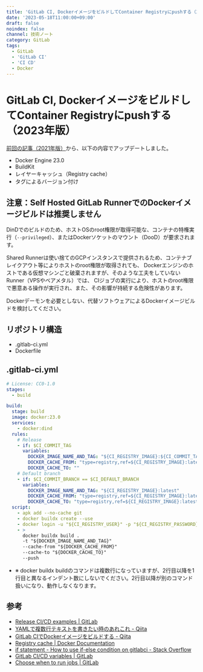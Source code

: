 ```yaml
---
title: 'GitLab CI, DockerイメージをビルドしてContainer Registryにpushする（2023年版）'
date: '2023-05-18T11:00:00+09:00'
draft: false
noindex: false
channel: 技術ノート
category: GitLab
tags:
  - GitLab
  - 'GitLab CI'
  - 'CI CD'
  - Docker
---
```

# GitLab CI, DockerイメージをビルドしてContainer Registryにpushする（2023年版）

[前回の記事（2021年版）](/entry/2021/gitlab_ci_docker_registry/)から、以下の内容でアップデートしました。

- Docker Engine 23.0
- BuildKit
- レイヤーキャッシュ（Registry cache）
- タグによるバージョン付け

## 注意：Self Hosted GitLab RunnerでのDockerイメージビルドは推奨しません

DinDでのビルドのため、ホストOSのroot権限が取得可能な、コンテナの特権実行（`--privileged`）、またはDockerソケットのマウント（DooD）が要求されます。

Shared Runnerは使い捨てのGCPインスタンスで提供されるため、コンテナブレイクアウト等によりホストのroot権限が取得されても、
Dockerエンジンのホストである仮想マシンごと破棄されますが、そのような工夫をしていないRunner（VPSやベアメタル）では、
CIジョブの実行により、ホストのroot権限で悪意ある操作が実行され、また、その影響が持続する危険性があります。

Dockerデーモンを必要としない、代替ソフトウェアによるDockerイメージビルドを検討してください。

## リポジトリ構造

- .gitlab-ci.yml
- Dockerfile

## .gitlab-ci.yml

```yaml
# License: CC0-1.0
stages:
  - build

build:
  stage: build
  image: docker:23.0
  services:
    - docker:dind
  rules:
    # Release
    - if: $CI_COMMIT_TAG
      variables:
        DOCKER_IMAGE_NAME_AND_TAG: "${CI_REGISTRY_IMAGE}:${CI_COMMIT_TAG}"
        DOCKER_CACHE_FROM: "type=registry,ref=${CI_REGISTRY_IMAGE}:latest-buildcache"
        DOCKER_CACHE_TO: ""
    # Default branch
    - if: $CI_COMMIT_BRANCH == $CI_DEFAULT_BRANCH
      variables:
        DOCKER_IMAGE_NAME_AND_TAG: "${CI_REGISTRY_IMAGE}:latest"
        DOCKER_CACHE_FROM: "type=registry,ref=${CI_REGISTRY_IMAGE}:latest-buildcache"
        DOCKER_CACHE_TO: "type=registry,ref=${CI_REGISTRY_IMAGE}:latest-buildcache,mode=max"
  script:
    - apk add --no-cache git
    - docker buildx create --use
    - docker login -u "${CI_REGISTRY_USER}" -p "${CI_REGISTRY_PASSWORD}" "${CI_REGISTRY}"
    - >
      docker buildx build .
      -t "${DOCKER_IMAGE_NAME_AND_TAG}"
      --cache-from "${DOCKER_CACHE_FROM}"
      --cache-to "${DOCKER_CACHE_TO}"
      --push
```

- ※ docker buildx buildのコマンドは複数行になっていますが、2行目以降を1行目と異なるインデント数にしないでください。2行目以降が別のコマンド扱いになり、動作しなくなります。

## 参考

- [Release CI/CD examples | GitLab](https://docs.gitlab.com/ee/user/project/releases/release_cicd_examples.html)
- [YAMLで複数行テキストを書きたい時のあれこれ - Qiita](https://qiita.com/jerrywdlee/items/d5d31c10617ec7342d56)
- [GitLab CIでDockerイメージをビルドする - Qiita](https://qiita.com/MH35JP/items/ba2147b8d153a1500899#buildx%E3%82%92%E4%BD%BF%E3%81%84%E3%81%9F%E3%81%84)
- [Registry cache | Docker Documentation](https://docs.docker.com/build/cache/backends/registry/)
- [if statement - How to use if-else condition on gitlabci - Stack Overflow](https://stackoverflow.com/questions/54761464/how-to-use-if-else-condition-on-gitlabci)
- [GitLab CI/CD variables | GitLab](https://docs.gitlab.com/ee/ci/variables/)
- [Choose when to run jobs | GitLab](https://docs.gitlab.com/ee/ci/jobs/job_control.html)
